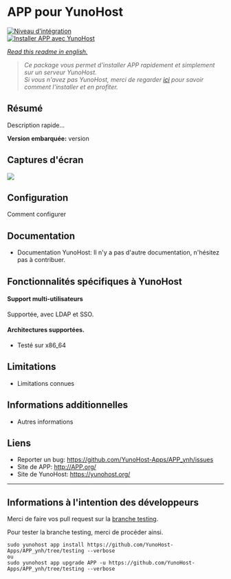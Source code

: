 # APP pour YunoHost

[![Niveau d'intégration](https://dash.yunohost.org/integration/APP.svg)](https://ci-apps.yunohost.org/jenkins/job/APP%20%28Community%29/lastBuild/consoleFull)  
[![Installer APP avec YunoHost](https://install-app.yunohost.org/install-with-yunohost.png)](https://install-app.yunohost.org/?app=APP)

*[Read this readme in english.](./README.md)*

> *Ce package vous permet d'installer APP rapidement et simplement sur un serveur YunoHost.  
Si vous n'avez pas YunoHost, merci de regarder [ici](https://yunohost.org/#/install_fr) pour savoir comment l'installer et en profiter.*

## Résumé
Description rapide...

**Version embarquée:** version

## Captures d'écran

![](screenshot.png)

## Configuration

Comment configurer

## Documentation

 * Documentation YunoHost: Il n'y a pas d'autre documentation, n'hésitez pas à contribuer.

## Fonctionnalités spécifiques à YunoHost

#### Support multi-utilisateurs

Supportée, avec LDAP et SSO.

#### Architectures supportées.

* Testé sur x86_64

## Limitations

* Limitations connues

## Informations additionnelles

* Autres informations

## Liens

 * Reporter un bug: https://github.com/YunoHost-Apps/APP_ynh/issues
 * Site de APP: http://APP.org/
 * Site de YunoHost: https://yunohost.org/

---

Informations à l'intention des développeurs
----------------

Merci de faire vos pull request sur la [branche testing](https://github.com/YunoHost-Apps/APP_ynh/tree/testing).

Pour tester la branche testing, merci de procéder ainsi.
```
sudo yunohost app install https://github.com/YunoHost-Apps/APP_ynh/tree/testing --verbose
ou
sudo yunohost app upgrade APP -u https://github.com/YunoHost-Apps/APP_ynh/tree/testing --verbose
```
